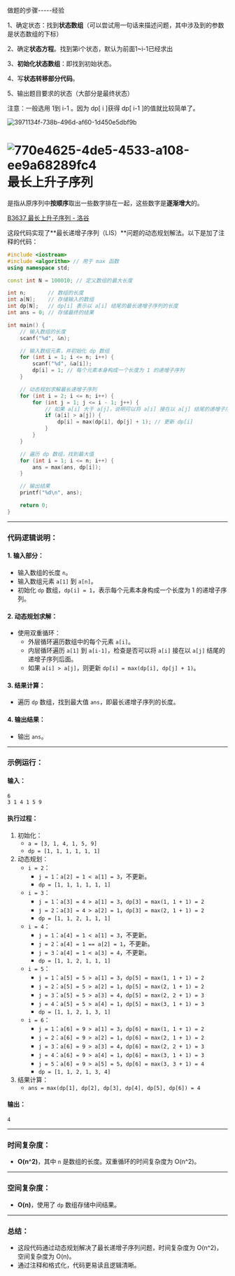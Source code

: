 做题的步骤-----经验

1、确定状态：找到**状态数组**（可以尝试用一句话来描述问题，其中涉及到的参数是状态数组的下标）

2、确定**状态方程**。找到第i个状态，默认为前面1~i-1已经求出

3、**初始化状态数组**：即找到初始状态。

4、写**状态转移部分代码**。

5、输出题目要求的状态（大部分是最终状态）

注意：一般选用  1到 i-1 。因为 dp[ i ]获得 dp[ i-1 ]的值就比较简单了。

![3971134f-738b-496d-af60-1d450e5dbf9b](file:///C:/Users/LEGION/Pictures/3971134f-738b-496d-af60-1d450e5dbf9b.png)

![770e4625-4de5-4533-a108-ee9a68289fc4](file:///C:/Users/LEGION/Pictures/770e4625-4de5-4533-a108-ee9a68289fc4.png)
最长上升子序列
=======

是指从原序列中**按顺序**取出一些数字排在一起，这些数字是**逐渐增大**的。

[B3637 最长上升子序列 - 洛谷]((https://www.luogu.com.cn/problem/B3637))

这段代码实现了**最长递增子序列（LIS）**问题的动态规划解法。以下是加了注释的代码：

```cpp
#include <iostream>
#include <algorithm> // 用于 max 函数
using namespace std;

const int N = 100010; // 定义数组的最大长度

int n;       // 数组的长度
int a[N];    // 存储输入的数组
int dp[N];   // dp[i] 表示以 a[i] 结尾的最长递增子序列的长度
int ans = 0; // 存储最终的结果

int main() {
    // 输入数组的长度
    scanf("%d", &n);

    // 输入数组元素，并初始化 dp 数组
    for (int i = 1; i <= n; i++) {
        scanf("%d", &a[i]);
        dp[i] = 1; // 每个元素本身构成一个长度为 1 的递增子序列
    }

    // 动态规划求解最长递增子序列
    for (int i = 2; i <= n; i++) {
        for (int j = 1; j <= i - 1; j++) {
            // 如果 a[i] 大于 a[j]，说明可以将 a[i] 接在以 a[j] 结尾的递增子序列后面
            if (a[i] > a[j]) {
                dp[i] = max(dp[i], dp[j] + 1); // 更新 dp[i]
            }
        }
    }

    // 遍历 dp 数组，找到最大值
    for (int i = 1; i <= n; i++) {
        ans = max(ans, dp[i]);
    }

    // 输出结果
    printf("%d\n", ans);

    return 0;
}
```

---

### 代码逻辑说明：

#### 1. **输入部分**：

- 输入数组的长度 `n`。
- 输入数组元素 `a[1]` 到 `a[n]`。
- 初始化 `dp` 数组，`dp[i] = 1`，表示每个元素本身构成一个长度为 1 的递增子序列。

#### 2. **动态规划求解**：

- 使用双重循环：
  - 外层循环遍历数组中的每个元素 `a[i]`。
  - 内层循环遍历 `a[1]` 到 `a[i-1]`，检查是否可以将 `a[i]` 接在以 `a[j]` 结尾的递增子序列后面。
  - 如果 `a[i] > a[j]`，则更新 `dp[i] = max(dp[i], dp[j] + 1)`。

#### 3. **结果计算**：

- 遍历 `dp` 数组，找到最大值 `ans`，即最长递增子序列的长度。

#### 4. **输出结果**：

- 输出 `ans`。

---

### 示例运行：

#### 输入：

```
6
3 1 4 1 5 9
```

#### 执行过程：

1. 初始化：
   - `a = [3, 1, 4, 1, 5, 9]`
   - `dp = [1, 1, 1, 1, 1, 1]`
2. 动态规划：
   - `i = 2`：
     - `j = 1`：`a[2] = 1 < a[1] = 3`，不更新。
     - `dp = [1, 1, 1, 1, 1, 1]`
   - `i = 3`：
     - `j = 1`：`a[3] = 4 > a[1] = 3`，`dp[3] = max(1, 1 + 1) = 2`
     - `j = 2`：`a[3] = 4 > a[2] = 1`，`dp[3] = max(2, 1 + 1) = 2`
     - `dp = [1, 1, 2, 1, 1, 1]`
   - `i = 4`：
     - `j = 1`：`a[4] = 1 < a[1] = 3`，不更新。
     - `j = 2`：`a[4] = 1 == a[2] = 1`，不更新。
     - `j = 3`：`a[4] = 1 < a[3] = 4`，不更新。
     - `dp = [1, 1, 2, 1, 1, 1]`
   - `i = 5`：
     - `j = 1`：`a[5] = 5 > a[1] = 3`，`dp[5] = max(1, 1 + 1) = 2`
     - `j = 2`：`a[5] = 5 > a[2] = 1`，`dp[5] = max(2, 1 + 1) = 2`
     - `j = 3`：`a[5] = 5 > a[3] = 4`，`dp[5] = max(2, 2 + 1) = 3`
     - `j = 4`：`a[5] = 5 > a[4] = 1`，`dp[5] = max(3, 1 + 1) = 3`
     - `dp = [1, 1, 2, 1, 3, 1]`
   - `i = 6`：
     - `j = 1`：`a[6] = 9 > a[1] = 3`，`dp[6] = max(1, 1 + 1) = 2`
     - `j = 2`：`a[6] = 9 > a[2] = 1`，`dp[6] = max(2, 1 + 1) = 2`
     - `j = 3`：`a[6] = 9 > a[3] = 4`，`dp[6] = max(2, 2 + 1) = 3`
     - `j = 4`：`a[6] = 9 > a[4] = 1`，`dp[6] = max(3, 1 + 1) = 3`
     - `j = 5`：`a[6] = 9 > a[5] = 5`，`dp[6] = max(3, 3 + 1) = 4`
     - `dp = [1, 1, 2, 1, 3, 4]`
3. 结果计算：
   - `ans = max(dp[1], dp[2], dp[3], dp[4], dp[5], dp[6]) = 4`

#### 输出：

```
4
```

---

### 时间复杂度：

- **O(n^2)**，其中 `n` 是数组的长度。双重循环的时间复杂度为 O(n^2)。

---

### 空间复杂度：

- **O(n)**，使用了 `dp` 数组存储中间结果。

---

### 总结：

- 这段代码通过动态规划解决了最长递增子序列问题，时间复杂度为 O(n^2)，空间复杂度为 O(n)。
- 通过注释和格式化，代码更易读且逻辑清晰。


